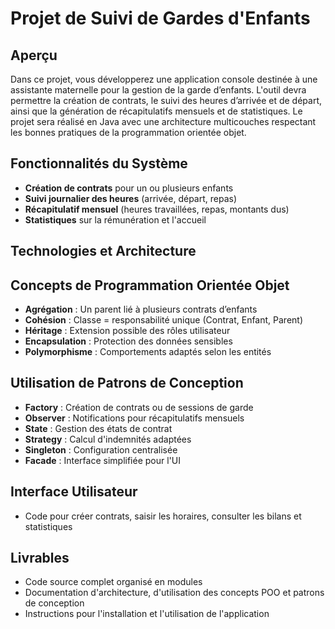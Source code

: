 

# Projet de Suivi de Gardes d'Enfants 

## Aperçu
Dans ce projet, vous développerez une application console destinée à une assistante maternelle pour la gestion de la garde d’enfants.
L'outil devra permettre la création de contrats, le suivi des heures d’arrivée et de départ, ainsi que la génération de récapitulatifs mensuels et de statistiques.
Le projet sera réalisé en Java avec une architecture multicouches respectant les bonnes pratiques de la programmation orientée objet.

## Fonctionnalités du Système
- **Création de contrats** pour un ou plusieurs enfants
- **Suivi journalier des heures** (arrivée, départ, repas)
- **Récapitulatif mensuel** (heures travaillées, repas, montants dus)
- **Statistiques** sur la rémunération et l'accueil

## Technologies et Architecture

## Concepts de Programmation Orientée Objet
- **Agrégation** : Un parent lié à plusieurs contrats d’enfants
- **Cohésion** : Classe = responsabilité unique (Contrat, Enfant, Parent)
- **Héritage** : Extension possible des rôles utilisateur
- **Encapsulation** : Protection des données sensibles
- **Polymorphisme** : Comportements adaptés selon les entités

## Utilisation de Patrons de Conception
- **Factory** : Création de contrats ou de sessions de garde
- **Observer** : Notifications pour récapitulatifs mensuels
- **State** : Gestion des états de contrat
- **Strategy** : Calcul d'indemnités adaptées
- **Singleton** : Configuration centralisée
- **Facade** : Interface simplifiée pour l'UI

## Interface Utilisateur
- Code pour créer contrats, saisir les horaires, consulter les bilans et statistiques

## Livrables
- Code source complet organisé en modules
- Documentation d'architecture, d'utilisation des concepts POO et patrons de conception
- Instructions pour l'installation et l'utilisation de l'application